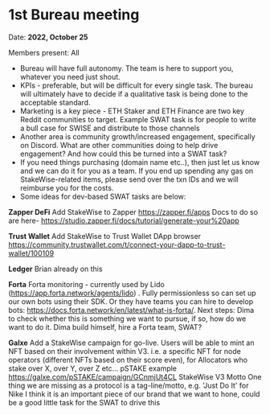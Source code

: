 # 1st Bureau meeting

Date: **2022, October 25**

Members present: All

- Bureau will have full autonomy. The team is here to support you, whatever you need just shout. 
- KPIs - preferable, but will be difficult for every single task. The bureau will ultimately have to decide if a qualitative task is being done to the acceptable standard.
- Marketing is a key piece - ETH Staker and ETH Finance are two key Reddit communities to target. Example SWAT task is for people to write a bull case for SWISE and distribute to those channels
- Another area is community growth/increased engagement, specifically on Discord. What are other communities doing to help drive engagement? And how could this be turned into a SWAT task?
- If you need things purchasing (domain name etc..), then just let us know and we can do it for you as a team. If you end up spending any gas on StakeWise-related items, please send over the txn IDs and we will reimburse you for the costs. 
- Some ideas for dev-based SWAT tasks are below: 

**Zapper DeFi**
Add StakeWise to Zapper https://zapper.fi/apps
Docs to do so are here- https://studio.zapper.fi/docs/tutorial/generate-your%20app

**Trust Wallet**
Add StakeWise to Trust Wallet DApp browser
https://community.trustwallet.com/t/connect-your-dapp-to-trust-wallet/100109

**Ledger**
Brian already on this

**Forta**
Forta monitoring - currently used by Lido (https://app.forta.network/agents/lido) . Fully permissionless so can set up our own bots using their SDK. Or they have teams you can hire to develop bots: https://docs.forta.network/en/latest/what-is-forta/. Next steps: Dima to check whether this is something we want to pursue, if so, how do we want to do it. Dima build himself, hire a Forta team, SWAT?

**Galxe**
Add a StakeWise campaign for go-live. Users will be able to mint an NFT based on their involvement within V3. i.e. a specific NFT for node operators (different NFTs based on their score even), for Allocators who stake over X, over Y, over Z etc...
pSTAKE example https://galxe.com/pSTAKE/campaign/GCnmjUt4CL
StakeWise V3 Motto
One thing we are missing as a protocol is a tag-line/motto, e.g. 'Just Do It' for Nike
I think it is an important piece of our brand that we want to hone, could be a good little task for the SWAT to drive this
